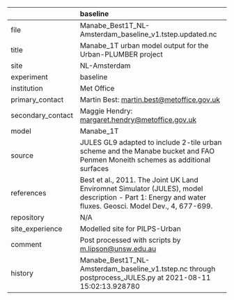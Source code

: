 |                   | baseline                                                                                                                                                |
|:------------------|:--------------------------------------------------------------------------------------------------------------------------------------------------------|
| file              | Manabe_Best1T_NL-Amsterdam_baseline_v1.tstep.updated.nc                                                                                                 |
| title             | Manabe_1T urban model output for the Urban-PLUMBER project                                                                                              |
| site              | NL-Amsterdam                                                                                                                                            |
| experiment        | baseline                                                                                                                                                |
| institution       | Met Office                                                                                                                                              |
| primary_contact   | Martin Best: martin.best@metoffice.gov.uk                                                                                                               |
| secondary_contact | Maggie Hendry: margaret.hendry@metoffice.gov.uk                                                                                                         |
| model             | Manabe_1T                                                                                                                                               |
| source            | JULES GL9 adapted to include 2-tile urban scheme and the Manabe bucket and FAO Penmen Moneith schemes as additional surfaces                            |
| references        | Best et al., 2011. The Joint UK Land Enviromnet Simulator (JULES), model description - Part 1: Energy and water fluxes. Geosci. Model Dev., 4, 677-699. |
| repository        | N/A                                                                                                                                                     |
| site_experience   | Modelled site for PILPS-Urban                                                                                                                           |
| comment           | Post processed with scripts by m.lipson@unsw.edu.au                                                                                                     |
| history           | Manabe_Best1T_NL-Amsterdam_baseline_v1.tstep.nc through postprocess_JULES.py at 2021-08-11 15:02:13.928780                                              |
